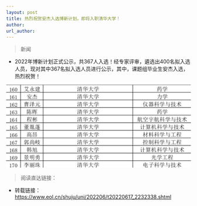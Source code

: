 ```yaml
---
layout: post
title: 热烈祝贺安杰入选博新计划，即将入职清华大学！
author: 
url_author: 
---
```


> 新闻
 
- 2022年博新计划正式公示，共367人入选！经专家评审，遴选出400名拟入选人员，现对其中367名拟入选人员进行公示，其中，课题组毕业生安杰入选，热烈祝贺！

<p style="text-align:center;" >
<img src="/lab_images/news/con2.png" style=" width:600px;"><b></b>
</p>

> 阅读直达链接：

- 转载链接：https://www.eol.cn/shuju/uni/202206/t20220617_2232338.shtml
